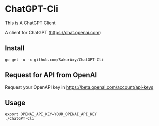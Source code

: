 ChatGPT-Cli
======================
This is A ChatGPT Client

A client for ChatGPT (https://chat.openai.com)

Install
----------------------
    go get -u -x github.com/SakurAxy/ChatGPT-Cli

Request for API from OpenAI
----------------------
Request your OpenAPI key in https://beta.openai.com/account/api-keys

Usage
----------------------
    export OPENAI_API_KEY=YOUR_OPENAI_API_KEY
    ./ChatGPT-Cli
